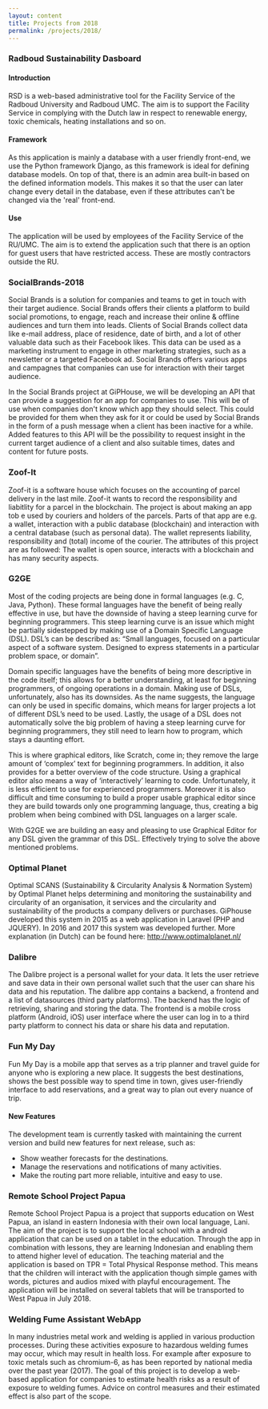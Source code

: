 ```yaml
---
layout: content
title: Projects from 2018
permalink: /projects/2018/
---
```


### Radboud Sustainability Dasboard

#### Introduction

RSD is a web-based administrative tool for the Facility Service of the Radboud University and Radboud UMC. The aim is to support the Facility Service in complying with the Dutch law in respect to renewable energy, toxic chemicals, heating installations and so on.

#### Framework

As this application is mainly a database with a user friendly front-end, we use the Python framework Django, as this framework is ideal for defining database models. On top of that, there is an admin area built-in based on the defined information models. This makes it so that the user can later change every detail in the database, even if these attributes can't be changed via the 'real' front-end.

#### Use

The application will be used by employees of the Facility Service of the RU/UMC. The aim is to extend the application such that there is an option for guest users that have restricted access. These are mostly contractors outside the RU.

### SocialBrands-2018

Social Brands is a solution for companies and teams to get in touch with their target audience. Social Brands offers their clients a platform to build social promotions, to engage, reach and increase their online & offline audiences and turn them into leads. Clients of Social Brands collect data like e-mail address, place of residence, date of birth, and a lot of other valuable data such as their Facebook likes. This data can be used as a marketing instrument to engage in other marketing strategies, such as a newsletter or a targeted Facebook ad. Social Brands offers various apps and campagnes that companies can use for interaction with their target audience.

In the Social Brands project at GiPHouse, we will be developing an API that can provide a suggestion for an app for companies to use. This will be of use when companies don't know which app they should select. This could be provided for them when they ask for it or could be used by Social Brands in the form of a push message when a client has been inactive for a while.
Added features to this API will be the possibility to request insight in the current target audience of a client and also suitable times, dates and content for future posts.

### Zoof-It

Zoof-it is a software house which focuses on the accounting of parcel delivery in the last mile. Zoof-it wants to record the responsibility and liabitlity for a parcel in the blockchain. The project is about making an app tob e used by couriers and holders of the parcels. Parts of that app are e.g. a wallet, interaction with a public database (blockchain) and interaction with a central database (such as personal data). The wallet represents liability, responsibility and (total) income of the courier. The attributes of this project are as followed: The wallet is open source, interacts with a blockchain and has many security aspects.

### G2GE

Most of the coding projects are being done in formal languages (e.g. C, Java, Python). These formal languages have the benefit of being really effective in use, but have the downside of having a steep learning curve for beginning programmers. This steep learning curve is an issue which might be partially sidestepped by making use of a Domain Specific Language (DSL). DSL’s can be described as: “Small languages, focused on a particular aspect of a software system. Designed to express statements in a particular problem space, or domain”.

Domain specific languages have the benefits of being more descriptive in the code itself; this allows for a  better understanding, at least for beginning programmers, of ongoing operations in a domain. Making use of DSLs, unfortunately, also has its downsides. As the name suggests, the language can only be used in specific domains, which means for larger projects a lot of different DSL’s need to be used. Lastly, the usage of a DSL does not automatically solve the big problem of having a steep learning curve for beginning programmers, they still need to learn how to program, which stays a daunting effort.

This is where graphical editors, like Scratch, come in; they remove the large amount of ‘complex’ text for beginning programmers. In addition, it also provides for a better overview of the code structure. Using a graphical editor also means a way of ‘interactively’ learning to code. Unfortunately, it is less efficient to use for experienced programmers. Moreover it is also difficult and time consuming to build a proper usable graphical editor since they are build towards only one programming language, thus, creating a big problem when being combined with DSL languages on a larger scale.

With G2GE we are building an easy and pleasing to use Graphical Editor for any DSL given the grammar of this DSL. Effectively trying to solve the above mentioned problems.

### Optimal Planet
Optimal SCANS (Sustainability & Circularity Analysis & Normation System) by Optimal Planet helps determining and monitoring the sustainability and circularity of an organisation, it services and the circularity and sustainability of the products a company delivers or purchases. GiPhouse developed this system in 2015 as a web application in Laravel (PHP and JQUERY). In 2016 and 2017 this system was developed further. More explanation (in Dutch) can be found here: http://www.optimalplanet.nl/

### Dalibre

The Dalibre project is a personal wallet for your data. It lets the user retrieve and save data in their own personal wallet such that the user can share his data and his reputation. The dalibre app contains a backend, a frontend and a list of datasources (third party platforms). The backend has the logic of retrieving, sharing and storing the data. The frontend is a mobile cross platform (Android, iOS) user interface where the user can log in to a third party platform to connect his data or share his data and reputation.

### Fun My Day
Fun My Day is a mobile app that serves as a trip planner and travel guide for anyone who is exploring a new place. It suggests the best destinations, shows the best possible way to spend time in town, gives user-friendly interface to add reservations, and a great way to plan out every nuance of trip.

#### New Features

The development team is currently tasked with maintaining the current version and build new features for next release, such as:
* Show weather forecasts for the destinations.
* Manage the reservations and notifications of many activities.
* Make the routing part more reliable, intuitive and easy to use.

### Remote School Project Papua

Remote School Project Papua is a project that supports education on West Papua, an island in eastern Indonesia with their own local language, Lani. The aim of the project is to support the local school with a android application that can be used on a tablet in the education. Through the app in combination with lessons, they are learning Indonesian and enabling them to attend higher level of education. The teaching material and the application is based on TPR = Total Physical Response method. This means that the children will interact with the application though simple games with words, pictures and audios mixed with playful encouragement. The application will be installed on several tablets that will be transported to West Papua in July 2018.

### Welding Fume Assistant WebApp

In many industries metal work and welding is applied in various production processes. During these activities exposure to hazardous welding fumes may occur, which may result in health loss. For example after exposure to toxic metals such as chromium-6, as has been reported by national media over the past year (2017). The goal of this project is to develop a web-based application for companies to estimate health risks as a result of exposure to welding fumes. Advice on control measures and their estimated effect is also part of the scope.
